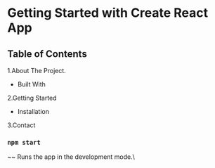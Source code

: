 # Getting Started with Create React App



## Table of Contents

1.About The Project.

 -  Built With
 
2.Getting Started

 -  Installation
 
3.Contact

### `npm start`

~~ Runs the app in the development mode.\

